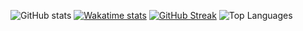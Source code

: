 ![GitHub stats](https://github-readme-stats.vercel.app/api?username=r3c4-d3v&include_all_commits=true&count_private=true&card_width=250&hide_rank=true&theme=transparent&hide_border=true)
[![Wakatime stats](https://github-readme-stats.vercel.app/api/wakatime?username=R3C4&theme=transparent&card_width=300&hide_border=true&number_format=short&langs_count=5)](https://github.com/r3c4-d3v/github-readme-stats)
[![GitHub Streak](https://streak-stats.demolab.com?user=r3c4-d3v&theme=transparent&hide_border=true&hide_longest_streak=false&card_width=287&hide_current_streak=true)](https://git.io/streak-stats)
![Top Languages](https://github-readme-stats.vercel.app/api/top-langs/?username=r3c4-d3v&theme=transparent&show_icons=true&langs_count=4&card_width=425&hide_border=true&layout=demo)
